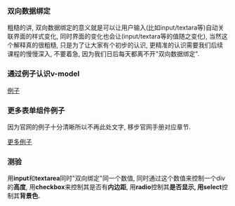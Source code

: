 ### 双向数据绑定

粗糙的讲, 双向数据绑定的意义就是可以让用户输入\(比如input/textara等\)自动关联界面的样式变化, 同时界面的变化也会让\(input/textara等的值随之变化\), 当然这个解释真的很粗糙, 只是为了让大家有个初步的认识, 更精准的认识需要我们后续课程的慢慢深入, 不要着急, 因为我们日后每天都离不开"双向数据绑定".

### 通过例子认识v-model

[例子](https://jsfiddle.net/_russell997/k9o7s3y2/1/)

### 更多表单组件例子

因为官网的例子十分清晰所以不再此处文字, 移步官网手册对应章节.

[更多例子](https://cn.vuejs.org/v2/guide/forms.html)

### 测验

用**input**和**textarea**同时"双向绑定"同一个数值, 同时通过这个数值来控制一个div的**高度**, 用**checkbox**来控制其是否有**内边距**, 用**radio**控制其**是否显示, **用**select**控制其**背景色.**

